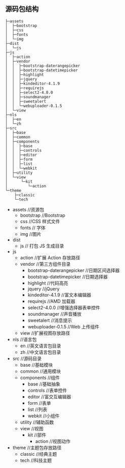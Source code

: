 ## 源码包结构

```
├─assets
│  ├─bootstrap
│  ├─css
│  ├─fonts
│  └─img
├─dist
│  └─js
├─js
│  ├─action
│  ├─vendor
│  │  ├─bootstrap-daterangepicker
│  │  ├─bootstrap-datetimepicker
│  │  ├─highlight
│  │  ├─jquery
│  │  ├─kindeditor-4.1.9
│  │  ├─requirejs
│  │  ├─select2-4.0.0
│  │  ├─soundmanager
│  │  ├─sweetalert
│  │  └─webuploader-0.1.5
│  └─view
├─nls
│  ├─en
│  └─zh
├─src
│  ├─base
│  ├─common
│  ├─components
│  │  ├─base
│  │  ├─controls
│  │  ├─editor
│  │  ├─form
│  │  ├─list
│  │  └─webkit
│  ├─utility
│  └─view
│      └─kit
│         └─action
└─theme
    ├─classic
    └─tech
```

- assets  //资源包
    - bootstrap //Bootstrap
    - css //CSS 样式文件
    - fonts // 字体
    - img //图片
- dist
    - js // 打包 JS 生成目录
- js
    - action //扩展 Action 存放路径
    - vendor //第三方组件目录
      - bootstrap-daterangepicker //日期区间选择器
      - bootstrap-datetimepicker //日期选择器
      - highlight //代码高亮
      - jquery //jQuery
      - kindeditor-4.1.9 //富文本编辑器
      - requirejs //AMD 加载器
      - select2-4.0.0 //增强选择器表单控件
      - soundmanager //声音播放
      - sweetalert //消息提示
      - webuploader-0.1.5 //Web 上传组件
    - view //扩展视图存放路径
- nls //语言包
    - en //英文语言包目录
    - zh //中文语言包目录
- src //源码目录
    - base //基础模块
    - common //通用模块
    - components //组件
      - base //基础抽象
      - controls //表单控件
      - editor //富交互编辑器
      - form //表单
      - list //列表
      - webkit //小组件
    - utility //辅助函数
    - view //视图
      - kit //部件
          - action //视图动作
- theme //主题包存放路径
    - classic //经典主题
    - tech //科技主题